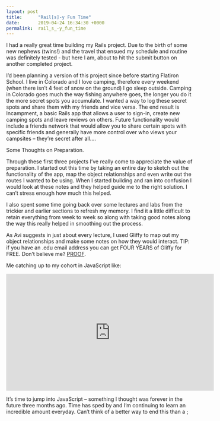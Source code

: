 ```yaml
---
layout: post
title:      "Rail[s]-y Fun Time"
date:       2019-04-24 16:34:30 +0000
permalink:  rail_s_-y_fun_time
---
```



I had a really great time building my Rails project. Due to the birth of some new nephews (twins!) and the travel that ensued my schedule and routine was definitely tested -  but here I am, about to hit the submit button on another completed project.  

I’d been planning a version of this project since before starting Flatiron School. I live in Colorado and I love camping, therefore every weekend (when there isn’t 4 feet of snow on the ground) I go sleep outside. Camping in Colorado goes much the way fishing anywhere goes, the longer you do it the more secret spots you accumulate. I wanted a way to log these secret spots and share them with my friends and vice versa. The end result is Incampment, a basic Rails app that allows a user to sign-in, create new camping spots and leave reviews on others. Future functionality would include a friends network that would allow you to share certain spots with specific friends and generally have more control over who views your campsites – they’re secret after all….

Some Thoughts on Preparation. 

Through these first three projects I’ve really come to appreciate the value of preparation. I started out this time by taking an entire day to sketch out the functionality of the app, map the object relationships and even write out the routes I wanted to be using. When I started building and ran into confusion I would look at these notes and they helped guide me to the right solution. I can’t stress enough how much this helped. 

I also spent some time going back over some lectures and labs from the trickier and earlier sections to refresh my memory. I find it a little difficult to retain everything from week to week so along with taking good notes along the way this really helped in smoothing out the process.

As Avi suggests in just about every lecture, I used Gliffy to map out my object relationships and make some notes on how they would interact. TIP: if you have an .edu email address you can get FOUR YEARS of Gliffy for FREE. Don’t believe me? [PROOF](https://support.gliffy.com/hc/en-us/articles/217895678-Is-Gliffy-free-for-students-or-non-profit-organizations-).

Me catching up to my cohort in JavaScript like:

<iframe width="560" height="315" src="https://www.youtube.com/embed/A1kFkmEMLrY" frameborder="0" allow="accelerometer; autoplay; encrypted-media; gyroscope; picture-in-picture" allowfullscreen></iframe>

It’s time to jump into JavaScript – something I thought was forever in the future three months ago. Time has sped by and I’m continuing to learn an incredible amount everyday. Can’t think of a better way to end this than a ;

